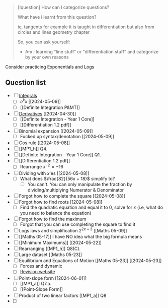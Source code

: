 
> [!question] How can I categorize questions?
> 
> What have i learnt from this question?
> 
> ie, tangents
> for example it is taught in differentiation
> but also from circles and lines geometry chapter
> 
> So, you can ask yourself:
> - Am I learning "line stuff" or "differentiation stuff" and categorize by your own reasons

Consider practicing Exponentials and Logs

## Question list

- [ ] [Integrals](https://www.physicsandmathstutor.com/maths-revision/a-level-edexcel/integration/)
	- [ ] $e^kx$ [[2024-05-09]]
	- [ ] [[Definite Integration P&MT]]
- [ ] [Derivatives](https://www.physicsandmathstutor.com/maths-revision/a-level-aqa/differentiation/) [[2024-04-30]]
	- [ ] [[Definite Integration - Year 1 Core]]
	- [ ] [[Differentiation 1.2 pdf]]
- [ ] Binomial expansion [[2024-05-09]]
	- [ ] Fucked up syntax/denotation [[2024-05-09]]
- [ ] Cos rule [[2024-05-08]]
- [ ] [[MP1_h]] Q4.
- [ ] [[Definite Integration - Year 1 Core]] Q1.
- [ ] [[Differentiation 1.2 pdf]]
	- [ ] Rearrange $x^{-2} = -16$
- [ ] Dividing with $x$'es [[2024-05-08]]
	- [ ] What does $\frac{82}{56x + 18}$ simplify to?
		- [ ] You can't. You can only manipulate the fraction by dividing/multiplying Numerator & Denominator
- [ ] Forgot how to complete the square [[2024-05-08]]
- [ ] Forgot how to find roots [[2024-05-08]]
	- [ ] Find the quadratic equation and equal it to 0, solve for $x$ (i.e, what do you need to balance the equation)
- [ ] Forgot how to find the maximum
	- [ ] Forgot that you can use completing the square to find it
- [ ] Logs laws and simplification $2^{2x+3}$ [[Maths 05-09]]
- [ ] [[Maths 05-17]] I have NO idea what the big formula means
- [ ] [[Minimum Maximums]] [[2024-05-22]]
- [ ] Rearranging [[MP1_h]] Q8(C).
- [ ] Large dataset [[Maths 05-23]]
- [ ] Equilibrium and Equations of Motion [[Maths 05-23]] [[2024-05-23]]
	- [ ] Forces and dynamic
	- [ ] [Revision website](https://b28mathstutor.co.uk/equilibrium-and-resultant-forces/)
- [ ] Point-slope form [[2024-06-01]]
	- [ ] [[MP1_a]] Q7.a.
	- [ ] [[Point-Slope Form]]
- [ ] Product of two linear factors [[MP1_a]] Q8
- [ ] 

